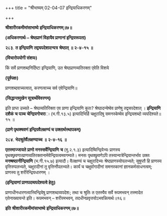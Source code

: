 +++
title = "श्रीभाष्यम् 02-04-07 इन्द्रियाधिकरणम्"

+++


**श्रीशारीरकमीमांसाभाष्ये** **इन्द्रियाधिकरणम्॥७॥**

**(अधिकरणार्थः – श्रेष्ठप्राणं विहायैव प्राणानां इन्द्रियरूपता)**

**२८३**. **त** **इन्द्रियाणि** **तद्व्यपदेशादन्यत्र** **श्रेष्ठात्** **॥** **२**–**४**–**१५** **॥**

**(विचारोपयोगी संशयः)**

किं सर्वे प्राणशब्दनिर्दिष्टा इन्द्रियाणि, उत श्रेष्ठप्राणव्यतिरक्ता एवेति विशये

**(पूर्वपक्षः)**

प्राणशब्दवाच्यत्वात्, करणत्वाच्च सर्व एवेन्द्रियाणि॥

**(सिद्धान्तमुखेन सूत्रार्थविवरणम्)**

इति प्राप्त उच्यते – श्रेष्ठव्यतिरिक्ता एव प्राणा इन्द्रियाणि कुतः? श्रेष्ठादन्येष्वेव प्राणेषु तद्व्यपदेशात् । **इन्द्रियाणि** **दशैकं** **च** **पञ्च** **चेन्द्रियगोचरा**ः (भ.गी.१३.५) इत्यादिभिर्हि चक्षुरादिषु समनस्केष्वेव इन्द्रियशब्दो व्यपदिश्यते॥ १५ ॥

**(प्राणे पृथक्श्रवणं इन्द्रियवैलक्षण्यं च उक्तार्थस्थापकम्)**

**२८४**. **भेदश्रुतेर्वैलक्षण्याच्च** **॥** **२**–**४**–**१६** **॥**

**एतस्माज्जायते** **प्राणो** **मनस्सर्वेन्द्रियाणि** **च** (मु.२.१.३) इत्यादिष्विन्द्रियेभ्यः प्राणस्य पृथक्छ्रवणात्प्राणव्यतिरक्तानामेवेन्द्रियत्वमवगम्यते। मनसः पृथक्छ्रवणेऽपि तस्यान्यत्रेन्द्रियान्तर्भाव उक्तः **मनष्षष्ठानीन्द्रियाणि** (भ.गी.१५.७) इत्यादौ। वैलक्षण्यं च चक्षुरादिभ्यः श्रेष्ठप्राणस्योपलभ्यते; सुषुप्तौ हि प्राणस्य वृत्तिरुपलभ्यते, चक्षुरादीनां तु वृत्तिर्नोपलभ्यते। कार्यं च चक्षुर्वागादीनां समनस्कानां ज्ञानकर्मसाधनत्वम्; प्राणस्य तु शरीरेन्द्रियधारणम् ।

**(इन्द्रियाणां प्राणपदव्यपदेश्यत्वे हेतुः)**

प्राणाधीनधारणत्वात्त्विन्द्रियेषु प्राणशब्दव्यपदेशः; तथा च श्रुतिः त एतस्यैव सर्वे रूपमभवन् तस्मादेत एतेनाख्यायन्ते इति। रूपमभवन् – शरीरमभवन्, तदधीनप्रवृत्तयोऽभवन्नित्यर्थः॥१६॥

**इति** **श्रीशारीरकमीमांसाभाष्ये** **इन्द्रियाधिकरणम्॥७॥**


